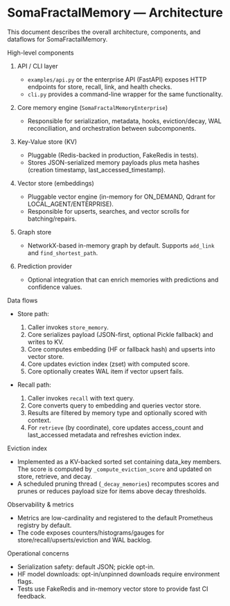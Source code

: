 SomaFractalMemory — Architecture
================================

This document describes the overall architecture, components, and dataflows for SomaFractalMemory.

High-level components

1. API / CLI layer
   - `examples/api.py` or the enterprise API (FastAPI) exposes HTTP endpoints for store, recall, link, and health checks.
   - `cli.py` provides a command-line wrapper for the same functionality.

2. Core memory engine (`SomaFractalMemoryEnterprise`)
   - Responsible for serialization, metadata, hooks, eviction/decay, WAL reconciliation, and orchestration between subcomponents.

3. Key-Value store (KV)
   - Pluggable (Redis-backed in production, FakeRedis in tests).
   - Stores JSON-serialized memory payloads plus meta hashes (creation timestamp, last_accessed_timestamp).

4. Vector store (embeddings)
   - Pluggable vector engine (in-memory for ON_DEMAND, Qdrant for LOCAL_AGENT/ENTERPRISE).
   - Responsible for upserts, searches, and vector scrolls for batching/repairs.

5. Graph store
   - NetworkX-based in-memory graph by default. Supports `add_link` and `find_shortest_path`.

6. Prediction provider
   - Optional integration that can enrich memories with predictions and confidence values.

Data flows

- Store path:
  1. Caller invokes `store_memory`.
  2. Core serializes payload (JSON-first, optional Pickle fallback) and writes to KV.
  3. Core computes embedding (HF or fallback hash) and upserts into vector store.
  4. Core updates eviction index (zset) with computed score.
  5. Core optionally creates WAL item if vector upsert fails.

- Recall path:
  1. Caller invokes `recall` with text query.
  2. Core converts query to embedding and queries vector store.
  3. Results are filtered by memory type and optionally scored with context.
  4. For `retrieve` (by coordinate), core updates access_count and last_accessed metadata and refreshes eviction index.

Eviction index

- Implemented as a KV-backed sorted set containing data_key members. The score is computed by `_compute_eviction_score` and updated on store, retrieve, and decay.
- A scheduled pruning thread (`_decay_memories`) recomputes scores and prunes or reduces payload size for items above decay thresholds.

Observability & metrics

- Metrics are low-cardinality and registered to the default Prometheus registry by default.
- The code exposes counters/histograms/gauges for store/recall/upserts/eviction and WAL backlog.

Operational concerns

- Serialization safety: default JSON; pickle opt-in.
- HF model downloads: opt-in/unpinned downloads require environment flags.
- Tests use FakeRedis and in-memory vector store to provide fast CI feedback.
